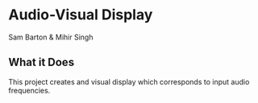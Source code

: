 # Audio-Visual Display
Sam Barton & Mihir Singh

## What it Does

This project creates and visual display which corresponds to input audio frequencies.
